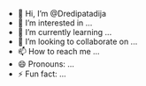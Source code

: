 - 👋 Hi, I’m @Dredipatadija
- 👀 I’m interested in ...
- 🌱 I’m currently learning ...
- 💞️ I’m looking to collaborate on ...
- 📫 How to reach me ...
- 😄 Pronouns: ...
- ⚡ Fun fact: ...

<!---
Dredipatadija/Dredipatadija is a ✨ special ✨ repository because its `README.md` (this file) appears on your GitHub profile.
You can click the Preview link to take a look at your changes.
--->
